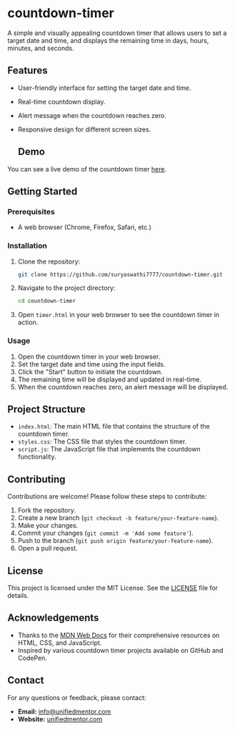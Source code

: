 # countdown-timer

A simple and visually appealing countdown timer that allows users to set a target date and time, and displays the remaining time in days, hours, minutes, and seconds.

## Features

- User-friendly interface for setting the target date and time.
- Real-time countdown display.
- Alert message when the countdown reaches zero.
- Responsive design for different screen sizes.
  
  ## Demo

You can see a live demo of the countdown timer [here](https://your-username.github.io/countdown-timer/).

## Getting Started

### Prerequisites

- A web browser (Chrome, Firefox, Safari, etc.)

### Installation

1. Clone the repository:

    ```sh
    git clone https://github.com/suryaswathi7777/countdown-timer.git
    ```

2. Navigate to the project directory:

    ```sh
    cd countdown-timer
    ```

3. Open `timer.html` in your web browser to see the countdown timer in action.

### Usage

1. Open the countdown timer in your web browser.
2. Set the target date and time using the input fields.
3. Click the "Start" button to initiate the countdown.
4. The remaining time will be displayed and updated in real-time.
5. When the countdown reaches zero, an alert message will be displayed.

## Project Structure

- `index.html`: The main HTML file that contains the structure of the countdown timer.
- `styles.css`: The CSS file that styles the countdown timer.
- `script.js`: The JavaScript file that implements the countdown functionality.

## Contributing

Contributions are welcome! Please follow these steps to contribute:

1. Fork the repository.
2. Create a new branch (`git checkout -b feature/your-feature-name`).
3. Make your changes.
4. Commit your changes (`git commit -m 'Add some feature'`).
5. Push to the branch (`git push origin feature/your-feature-name`).
6. Open a pull request.

## License

This project is licensed under the MIT License. See the [LICENSE](LICENSE) file for details.

## Acknowledgements

- Thanks to the [MDN Web Docs](https://developer.mozilla.org/) for their comprehensive resources on HTML, CSS, and JavaScript.
- Inspired by various countdown timer projects available on GitHub and CodePen.

## Contact

For any questions or feedback, please contact:

- **Email:** [info@unifiedmentor.com](mailto:info@unifiedmentor.com)
- **Website:** [unifiedmentor.com](https://unifiedmentor.com)
